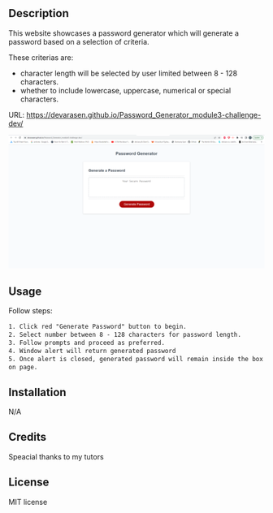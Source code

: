 # <module3-challenge-dev>


## Description

This website showcases a password generator which will generate a password based on a selection of criteria.

These criterias are:
- character length will be selected by user limited between 8 - 128 characters.
- whether to include lowercase, uppercase, numerical or special characters.


URL: https://devarasen.github.io/Password_Generator_module3-challenge-dev/

![website screenshots](Capture.PNG)


## Usage

Follow steps:

    1. Click red "Generate Password" button to begin.
    2. Select number between 8 - 128 characters for password length.
    3. Follow prompts and proceed as preferred.
    4. Window alert will return generated password
    5. Once alert is closed, generated password will remain inside the box on page.



## Installation

N/A


## Credits

Speacial thanks to my tutors

  
## License

MIT license

